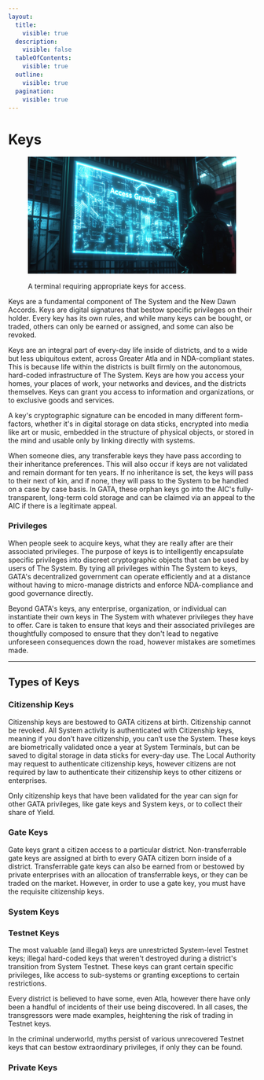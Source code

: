 ```yaml
---
layout:
  title:
    visible: true
  description:
    visible: false
  tableOfContents:
    visible: true
  outline:
    visible: true
  pagination:
    visible: true
---
```


# Keys

<figure><img src="../../../.gitbook/assets/nomoney420_photograph_of_a_translucent_LED_screen_that_is_displ_8d5ed6fd-a892-44bb-976b-6aff5e911790.png" alt="" width="563"><figcaption><p>A terminal requiring appropriate keys for access.</p></figcaption></figure>

Keys are a fundamental component of The System and the New Dawn Accords. Keys are digital signatures that bestow specific privileges on their holder. Every key has its own rules, and while many keys can be bought, or traded, others can only be earned or assigned, and some can also be revoked.

Keys are an integral part of every-day life inside of districts, and to a wide but less ubiquitous extent, across Greater Atla and in NDA-compliant states. This is because life within the districts is built firmly on the autonomous, hard-coded infrastructure of The System. Keys are how you access your homes, your places of work, your networks and devices, and the districts themselves. Keys can grant you access to information and organizations, or to exclusive goods and services.

A key's cryptographic signature can be encoded in many different form-factors, whether it's in digital storage on data sticks, encrypted into media like art or music, embedded in the structure of physical objects, or stored in the mind and usable only by linking directly with systems.

When someone dies, any transferable keys they have pass according to their inheritance preferences. This will also occur if keys are not validated and remain dormant for ten years. If no inheritance is set, the keys will pass to their next of kin, and if none, they will pass to the System to be handled on a case by case basis. In GATA, these orphan keys go into the AIC's fully-transparent, long-term cold storage and can be claimed via an appeal to the AIC if there is a legitimate appeal.

### **Privileges**

When people seek to acquire keys, what they are really after are their associated privileges. The purpose of keys is to intelligently encapsulate specific privileges into discreet cryptographic objects that can be used by users of The System. By tying all privileges within The System to keys, GATA's decentralized government can operate efficiently and at a distance without having to micro-manage districts and enforce NDA-compliance and good governance directly.

Beyond GATA's keys, any enterprise, organization, or individual can instantiate their own keys in The System with whatever privileges they have to offer. Care is taken to ensure that keys and their associated privileges are thoughtfully composed to ensure that they don't lead to negative unforeseen consequences down the road, however mistakes are sometimes made.

***

## **Types of Keys**

### Citizenship Keys

Citizenship keys are bestowed to GATA citizens at birth. Citizenship cannot be revoked. All System activity is authenticated with Citizenship keys, meaning if you don’t have citizenship, you can’t use the System. These keys are biometrically validated once a year at System Terminals, but can be saved to digital storage in data sticks for every-day use. The Local Authority may request to authenticate citizenship keys, however citizens are not required by law to authenticate their citizenship keys to other citizens or enterprises.

Only citizenship keys that have been validated for the year can sign for other GATA privileges, like gate keys and System keys, or to collect their share of Yield.

### **Gate Keys**

Gate keys grant a citizen access to a particular district. Non-transferrable gate keys are assigned at birth to every GATA citizen born inside of a district. Transferrable gate keys can also be earned from or bestowed by private enterprises with an allocation of transferrable keys, or they can be traded on the market. However, in order to use a gate key, you must have the requisite citizenship keys.

### **System Keys**

### Testnet Keys

The most valuable (and illegal) keys are unrestricted System-level Testnet keys; illegal hard-coded keys that weren't destroyed during a district's transition from System Testnet. These keys can grant certain specific privileges, like access to sub-systems or granting exceptions to certain restrictions.

Every district is believed to have some, even Atla, however there have only been a handful of incidents of their use being discovered. In all cases, the transgressors were made examples, heightening the risk of trading in Testnet keys.

In the criminal underworld, myths persist of various unrecovered Testnet keys that can bestow extraordinary privileges, if only they can be found.

### **Private Keys**
